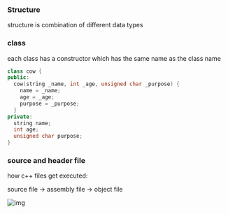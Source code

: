 ### Structure

structure is combination of different data types


### class
each class has a constructor which has the same name as the class name
```c++
class cow {
public:
  cow(string _name, int _age, unsigned char _purpose) {
    name = _name;
    age = _age;
    purpose = _purpose;
  }
private:
  string name;
  int age;
  unsigned char purpose;
}
```

### source and header file

how c++ files get executed:

source file -> assembly file -> object file

![img](https://user-images.githubusercontent.com/32592393/198836640-953f34ba-5fb5-473c-8b91-d978b464c4df.png)

